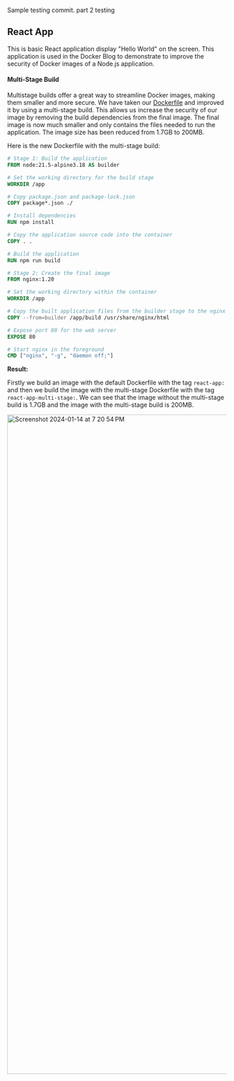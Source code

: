 Sample testing commit. part 2 testing

## React App

This is basic React application display "Hello World" on the screen. This application is used in the Docker Blog to demonstrate to improve the security of Docker images of a Node.js application.

#### Multi-Stage Build

Multistage builds offer a great way to streamline Docker images, making them smaller and more secure. We have taken our [Dockerfile](/Dockerfile) and improved it by using a multi-stage build. This allows us increase the security of our image by removing the build dependencies from the final image. The final image is now much smaller and only contains the files needed to run the application. The image size has been reduced from 1.7GB to 200MB.

Here is the new Dockerfile with the multi-stage build:

```Dockerfile
# Stage 1: Build the application
FROM node:21.5-alpine3.18 AS builder

# Set the working directory for the build stage
WORKDIR /app

# Copy package.json and package-lock.json
COPY package*.json ./

# Install dependencies
RUN npm install

# Copy the application source code into the container
COPY . .

# Build the application
RUN npm run build

# Stage 2: Create the final image
FROM nginx:1.20

# Set the working directory within the container
WORKDIR /app

# Copy the built application files from the builder stage to the nginx html directory
COPY --from=builder /app/build /usr/share/nginx/html

# Expose port 80 for the web server
EXPOSE 80

# Start nginx in the foreground
CMD ["nginx", "-g", "daemon off;"]
```

**Result:**

Firstly we build an image with the default Dockerfile with the tag `react-app:` and then we build the image with the multi-stage Dockerfile with the tag `react-app-multi-stage:`. We can see that the image without the multi-stage build is 1.7GB and the image with the multi-stage build is 200MB. 

<img width="1512" alt="Screenshot 2024-01-14 at 7 20 54 PM" src="https://github.com/Pradumnasaraf/blog-react-app/assets/51878265/0aa02a8f-6f1e-445d-a093-34758c01f67e">
